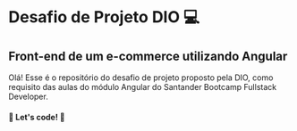 # Desafio de Projeto DIO 💻

## Front-end de um e-commerce utilizando Angular

Olá! Esse é o repositório do desafio de projeto proposto pela DIO, como requisito das aulas do módulo Angular do Santander Bootcamp Fullstack Developer.

#### 🚀 Let's code! 🚀
